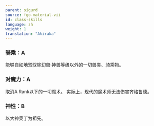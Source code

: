 ```yaml
---
parent: sigurd
source: fgo-material-vii
id: class-skills
language: zh
weight: 1
translation: "Akiraka"
---
```


### 骑乘：A

能够自如地驾驭除幻兽·神兽等级以外的一切兽类、骑乘物。

### 对魔力：A

取消A Rank以下的一切魔术。
实际上，现代的魔术师无法伤害齐格鲁德。

### 神性：B

以大神奥丁为祖先。
